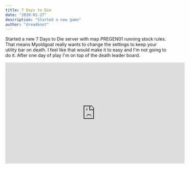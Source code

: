 ```yaml
---
title: 7 Days to Die
date: "2020-01-27"
description: "Started a new game"
author: "dreadknot"
---
```


Started a new 7 Days to Die server with map PREGEN01 running stock rules. That means Myoldgoat really wants to change the settings to keep your utility bar on death. I feel like that would make it to easy and I'm not going to do it. After one day of play I'm on top of the death leader board.

<iframe width="560" height="315" src="https://www.youtube.com/embed/videoseries?list=PLfUwwibe9m9AtWXfcwxX1-HMmQHE8Fn0c" frameborder="0" allow="accelerometer; autoplay; encrypted-media; gyroscope; picture-in-picture" allowfullscreen></iframe>